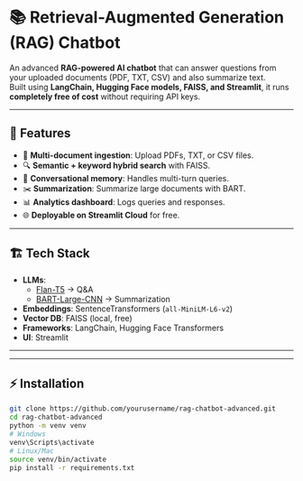 # 📚 Retrieval-Augmented Generation (RAG) Chatbot

An advanced **RAG-powered AI chatbot** that can answer questions from your uploaded documents (PDF, TXT, CSV) and also summarize text.  
Built using **LangChain, Hugging Face models, FAISS, and Streamlit**, it runs **completely free of cost** without requiring API keys.  

---

## 🚀 Features
- 📂 **Multi-document ingestion**: Upload PDFs, TXT, or CSV files.  
- 🔍 **Semantic + keyword hybrid search** with FAISS.  
- 🧠 **Conversational memory**: Handles multi-turn queries.  
- ✂️ **Summarization**: Summarize large documents with BART.  
- 📊 **Analytics dashboard**: Logs queries and responses.  
- 🌐 **Deployable on Streamlit Cloud** for free.  

---

## 🏗️ Tech Stack
- **LLMs**:  
  - [Flan-T5](https://huggingface.co/google/flan-t5-base) → Q&A  
  - [BART-Large-CNN](https://huggingface.co/facebook/bart-large-cnn) → Summarization  
- **Embeddings**: SentenceTransformers (`all-MiniLM-L6-v2`)  
- **Vector DB**: FAISS (local, free)  
- **Frameworks**: LangChain, Hugging Face Transformers  
- **UI**: Streamlit  

---


---

## ⚡ Installation
```bash
git clone https://github.com/yourusername/rag-chatbot-advanced.git
cd rag-chatbot-advanced
python -m venv venv
# Windows
venv\Scripts\activate
# Linux/Mac
source venv/bin/activate
pip install -r requirements.txt
```

